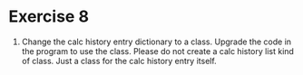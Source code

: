 # Exercise 8

1. Change the calc history entry dictionary to a class. Upgrade the code in the program to use the class. Please do not create a calc history list kind of class. Just a class for the calc history entry itself.